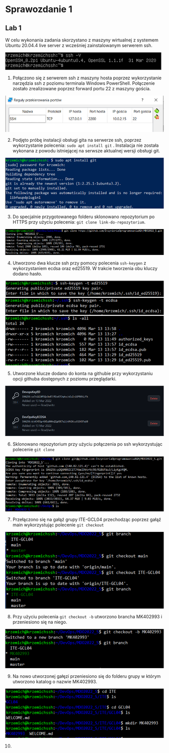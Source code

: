 # Sprawozdanie 1
## Lab 1

W celu wykonania zadania skorzystano z maszyny wirtualnej z systemem Ubuntu 20.04.4 live server z wcześniej zainstalowanym serwerem ssh. 

![serverSSH](images/serverSSH.png)


1. Połączono się z serwerem ssh z maszyny hosta poprzez wykorzystanie narzędzia ssh z poziomu terminala Windows PowerShell. Połączenie zostało zrealizowane poprzez forward portu 22 z maszyny gościa.

![port_forward](images/port_forward.png)

2. Podjęto próbę instalacji obsługi gita na serwerze ssh, poprzez wykorzystanie polecenia: `sudo apt install git` . Instalacja nie została wykonana z powodu istniejącej na serwsze aktualnej wersji obsługi git.

![git](images/git_instalacja.png)

3. Do specjalnie przygotowanego folderu sklonowano repozytorium po HTTPS przy użyciu polecenia: `git clone link-do-repozytorium`.

![https_clone](images/https_clone.png)

4. Utworzono dwa klucze ssh przy pomocy polecenia `ssh-keygen` z wykorzystaniem ecdsa oraz ed25519. W trakcie tworzenia obu kluczy dodano hasło.

![ed25519](images/ed25519.png)
![ecdsa](images/ecdsa.png)
![ssh_keys](images/ssh_keys.png)

5. Utworzone klucze dodano do konta na githubie przy wykorzystaniu opcji githuba dostępnych z poziomu przeglądarki.

![git_keys](images/git_ssh_keys.png)

6. Sklonowano repozytorium przy użyciu połączenia po ssh wykorzystując polecenie `git clone`

![ssh_clone](images/ssh_clone.png)

7. Przełączono się na gałąź grupy ITE-GCL04 przechodząc poprzez gałąź main wykorzystując polecenie `git checkout`

![branch_jumping](images/branch_jumping.png)

8. Przy użyciu polecenia `git checkout -b` utworzono brancha MK402993 i przeniesiono się na niego.

![create_branch](images/create_branch.png)

9. Na nowo utworzonej gałęzi przeniesiono się do folderu grupy w którym utworzono katalog o nazwie MK402993.

![dir_create](images/dir_create.png)

10. 